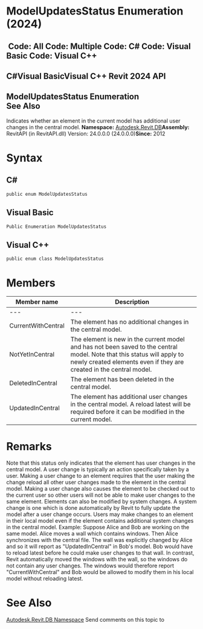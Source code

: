 # ModelUpdatesStatus Enumeration (2024)

﻿
 Code: All Code: Multiple Code: C# Code: Visual Basic Code: Visual C++   
---  
C#Visual BasicVisual C++
Revit 2024 API  
---  
ModelUpdatesStatus Enumeration  
See Also  
---  
Indicates whether an element in the current model has additional user changes in the central model. 
**Namespace:** [Autodesk.Revit.DB](87546ba7-461b-c646-cbb1-2cb8f5bff8b2.md "Autodesk.Revit.DB Namespace")**Assembly:** RevitAPI (in RevitAPI.dll) Version: 24.0.0.0 (24.0.0.0)**Since:** 2012 
# Syntax
C#  
---  
```text
public enum ModelUpdatesStatus
```
  
Visual Basic  
---  
```text
Public Enumeration ModelUpdatesStatus
```
  
Visual C++  
---  
```text
public enum class ModelUpdatesStatus
```
  
# Members
| Member name | Description |
| --- | --- |
| --- | --- |
| CurrentWithCentral | The element has no additional changes in the central model. |
| NotYetInCentral | The element is new in the current model and has not been saved to the central model. Note that this status will apply to newly created elements even if they are created in the central model. |
| DeletedInCentral | The element has been deleted in the central model. |
| UpdatedInCentral | The element has additional user changes in the central model. A reload latest will be required before it can be modified in the current model. |

# Remarks
Note that this status only indicates that the element has user changes in the central model. A user change is typically an action specifically taken by a user. Making a user change to an element requires that the user making the change reload all other user changes made to the element in the central model. Making a user change also causes the element to be checked out to the current user so other users will not be able to make user changes to the same element.
Elements can also be modified by system changes. A system change is one which is done automatically by Revit to fully update the model after a user change occurs. Users may make changes to an element in their local model even if the element contains additional system changes in the central model.
Example: Suppose Alice and Bob are working on the same model. Alice moves a wall which contains windows. Then Alice synchronizes with the central file. The wall was explicitly changed by Alice and so it will report as "UpdatedInCentral" in Bob's model. Bob would have to reload latest before he could make user changes to that wall. In contrast, Revit automatically moved the windows with the wall, so the windows do not contain any user changes. The windows would therefore report "CurrentWithCentral" and Bob would be allowed to modify them in his local model without reloading latest.
# See Also
[Autodesk.Revit.DB Namespace](87546ba7-461b-c646-cbb1-2cb8f5bff8b2.md "Autodesk.Revit.DB Namespace")
Send comments on this topic to 